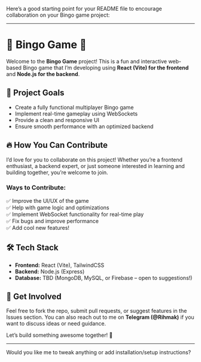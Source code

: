 Here’s a good starting point for your README file to encourage collaboration on your Bingo game project:  

---

# 🎲 Bingo Game 🎲  

Welcome to the **Bingo Game** project! This is a fun and interactive web-based Bingo game that I’m developing using **React (Vite) for the frontend** and **Node.js for the backend**.  

## 🚀 Project Goals  
- Create a fully functional multiplayer Bingo game  
- Implement real-time gameplay using WebSockets  
- Provide a clean and responsive UI  
- Ensure smooth performance with an optimized backend  

## 🔥 How You Can Contribute  
I’d love for you to collaborate on this project! Whether you’re a frontend enthusiast, a backend expert, or just someone interested in learning and building together, you’re welcome to join.  

### Ways to Contribute:  
✅ Improve the UI/UX of the game  
✅ Help with game logic and optimizations  
✅ Implement WebSocket functionality for real-time play  
✅ Fix bugs and improve performance  
✅ Add cool new features!  

## 🛠️ Tech Stack  
- **Frontend:** React (Vite), TailwindCSS  
- **Backend:** Node.js (Express)  
- **Database:** TBD (MongoDB, MySQL, or Firebase – open to suggestions!)  

## 📩 Get Involved  
Feel free to fork the repo, submit pull requests, or suggest features in the Issues section. You can also reach out to me on **Telegram (@Rihmak)** if you want to discuss ideas or need guidance.  

Let’s build something awesome together! 🎉  

---

Would you like me to tweak anything or add installation/setup instructions?
